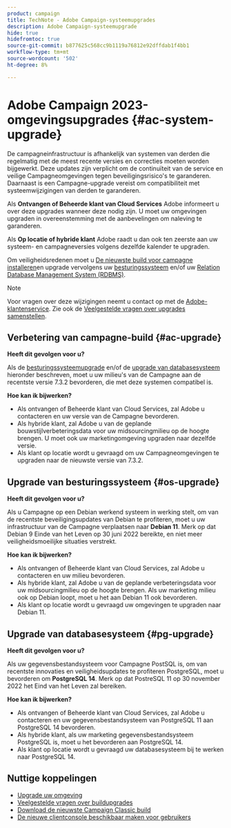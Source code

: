 ```yaml
---
product: campaign
title: TechNote - Adobe Campaign-systeemupgrades
description: Adobe Campaign-systeemupgrade
hide: true
hidefromtoc: true
source-git-commit: b877625c568cc9b1119a76812e92dffdab1f4bb1
workflow-type: tm+mt
source-wordcount: '502'
ht-degree: 8%

---
```


# Adobe Campaign 2023-omgevingsupgrades {#ac-system-upgrade}

De campagneinfrastructuur is afhankelijk van systemen van derden die regelmatig met de meest recente versies en correcties moeten worden bijgewerkt. Deze updates zijn verplicht om de continuïteit van de service en veilige Campagneomgevingen tegen beveiligingsrisico&#39;s te garanderen. Daarnaast is een Campagne-upgrade vereist om compatibiliteit met systeemwijzigingen van derden te garanderen.

Als **Ontvangen of Beheerde klant van Cloud Services** Adobe informeert u over deze upgrades wanneer deze nodig zijn. U moet uw omgevingen upgraden in overeenstemming met de aanbevelingen om naleving te garanderen.

Als **Op locatie of hybride klant** Adobe raadt u dan ook ten zeerste aan uw systeem- en campagneversies volgens dezelfde kalender te upgraden.

Om veiligheidsredenen moet u [De nieuwste build voor campagne installeren](#ac-upgrade)en upgrade vervolgens uw [besturingssysteem](#os-upgrade) en/of uw [Relation Database Management System (RDBMS)](#pg-upgrade).

>[!NOTE]
>
>Voor vragen over deze wijzigingen neemt u contact op met de [Adobe-klantenservice](https://helpx.adobe.com/nl/enterprise/admin-guide.html/enterprise/using/support-for-experience-cloud.ug.html). Zie ook de [Veelgestelde vragen over upgrades samenstellen](../../platform/using/faq-build-upgrade.md).

## Verbetering van campagne-build {#ac-upgrade}

**Heeft dit gevolgen voor u?**

Als de [besturingssysteemupgrade](#os-upgrade) en/of de [upgrade van databasesysteem](#pg-upgrade) hieronder beschreven, moet u uw milieu&#39;s van de Campagne aan de recentste versie 7.3.2 bevorderen, die met deze systemen compatibel is.

**Hoe kan ik bijwerken?**

* Als ontvangen of Beheerde klant van Cloud Services, zal Adobe u contacteren en uw versie van de Campagne bevorderen.
* Als hybride klant, zal Adobe u van de geplande bouwstijlverbeteringsdata voor uw midsourcingmilieu op de hoogte brengen. U moet ook uw marketingomgeving upgraden naar dezelfde versie.
* Als klant op locatie wordt u gevraagd om uw Campagneomgevingen te upgraden naar de nieuwste versie van 7.3.2.


## Upgrade van besturingssysteem {#os-upgrade}

**Heeft dit gevolgen voor u?**

Als u Campagne op een Debian werkend systeem in werking stelt, om van de recentste beveiligingsupdates van Debian te profiteren, moet u uw infrastructuur van de Campagne verplaatsen naar **Debian 11**. Merk op dat Debian 9 Einde van het Leven op 30 juni 2022 bereikte, en niet meer veiligheidsmoeilijke situaties verstrekt.

**Hoe kan ik bijwerken?**

* Als ontvangen of Beheerde klant van Cloud Services, zal Adobe u contacteren en uw milieu bevorderen.
* Als hybride klant, zal Adobe u van de geplande verbeteringsdata voor uw midsourcingmilieu op de hoogte brengen. Als uw marketing milieu ook op Debian loopt, moet u het aan Debian 11 ook bevorderen.
* Als klant op locatie wordt u gevraagd uw omgevingen te upgraden naar Debian 11.

## Upgrade van databasesysteem {#pg-upgrade}

**Heeft dit gevolgen voor u?**

Als uw gegevensbestandsysteem voor Campagne PostSQL is, om van recentste innovaties en veiligheidsupdates te profiteren PostgreSQL, moet u bevorderen om **PostgreSQL 14**. Merk op dat PostreSQL 11 op 30 november 2022 het Eind van het Leven zal bereiken.

**Hoe kan ik bijwerken?**

* Als ontvangen of Beheerde klant van Cloud Services, zal Adobe u contacteren en uw gegevensbestandsysteem van PostgreSQL 11 aan PostgreSQL 14 bevorderen.
* Als hybride klant, als uw marketing gegevensbestandsysteem PostgreSQL is, moet u het bevorderen aan PostgreSQL 14.
* Als klant op locatie wordt u gevraagd uw databasesysteem bij te werken naar PostgreSQL 14.


## Nuttige koppelingen

* [Upgrade uw omgeving](../../production/using/build-upgrade.md)
* [Veelgestelde vragen over buildupgrades](../../platform/using/faq-build-upgrade.md)
* [Download de nieuwste Campaign Classic build](https://experience.adobe.com/#/downloads/content/software-distribution/en/campaign.html)
* [De nieuwe clientconsole beschikbaar maken voor gebruikers](../../installation/using/client-console-availability-for-windows.md)
